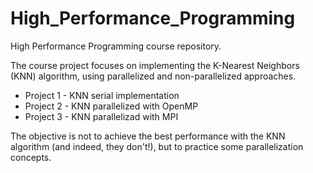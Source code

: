 # High_Performance_Programming

High Performance Programming course repository.

The course project focuses on implementing the K-Nearest Neighbors (KNN) algorithm, using parallelized and non-parallelized approaches. 

  - Project 1 - KNN serial implementation
  - Project 2 - KNN parallelized with OpenMP
  - Project 3 - KNN parallelizad with MPI

The objective is not to achieve the best performance with the KNN algorithm (and indeed, they don't!), but to practice some parallelization concepts.
